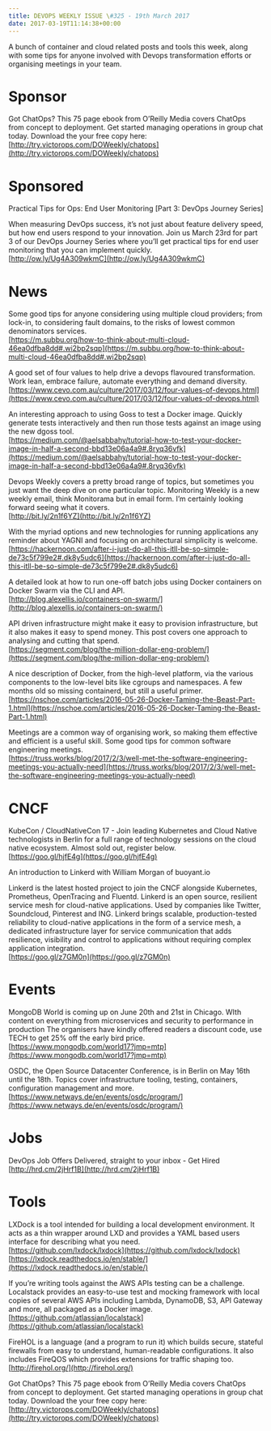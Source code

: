 ```yaml
---
title: DEVOPS WEEKLY ISSUE \#325 - 19th March 2017 
date: 2017-03-19T11:14:38+00:00
---
```


A bunch of container and cloud related posts and tools this week, along with some tips for anyone involved with Devops transformation efforts or organising meetings in your team.


Sponsor
======

Got ChatOps? This 75 page ebook from O’Reilly Media covers ChatOps from concept to deployment. Get started managing operations in group chat today. Download the your free copy here:
<br>[http://try.victorops.com/DOWeekly/chatops](http://try.victorops.com/DOWeekly/chatops)


Sponsored
========

Practical Tips for Ops: End User Monitoring [Part 3: DevOps Journey Series]

When measuring DevOps success, it’s not just about feature delivery speed, but how end users respond to your innovation. Join us March 23rd for part 3 of our DevOps Journey Series where you’ll get practical tips for end user monitoring that you can implement quickly.
<br>[http://ow.ly/Ug4A309wkmC](http://ow.ly/Ug4A309wkmC)


News
====

Some good tips for anyone considering using multiple cloud providers; from lock-in, to considering fault domains, to the risks of lowest common denominators services.
<br>[https://m.subbu.org/how-to-think-about-multi-cloud-46ea0dfba8dd#.wi2bp2sqp](https://m.subbu.org/how-to-think-about-multi-cloud-46ea0dfba8dd#.wi2bp2sqp)


A good set of four values to help drive a devops flavoured transformation. Work lean, embrace failure, automate everything and demand diversity.
<br>[https://www.cevo.com.au/culture/2017/03/12/four-values-of-devops.html](https://www.cevo.com.au/culture/2017/03/12/four-values-of-devops.html)


An interesting approach to using Goss to test a Docker image. Quickly generate tests interactively and then run those tests against an image using the new dgoss tool.
<br>[https://medium.com/@aelsabbahy/tutorial-how-to-test-your-docker-image-in-half-a-second-bbd13e06a4a9#.8ryq36vfk](https://medium.com/@aelsabbahy/tutorial-how-to-test-your-docker-image-in-half-a-second-bbd13e06a4a9#.8ryq36vfk)


Devops Weekly covers a pretty broad range of topics, but sometimes you just want the deep dive on one particular topic. Monitoring Weekly is a new weekly email, think Monitorama but in email form. I’m certainly looking forward seeing what it covers.
<br>[http://bit.ly/2n1f6YZ](http://bit.ly/2n1f6YZ)


With the myriad options and new technologies for running applications any reminder about YAGNI and focusing on architectural simplicity is welcome.
<br>[https://hackernoon.com/after-i-just-do-all-this-itll-be-so-simple-de73c5f799e2#.dk8y5udc6](https://hackernoon.com/after-i-just-do-all-this-itll-be-so-simple-de73c5f799e2#.dk8y5udc6)


A detailed look at how to run one-off batch jobs using Docker containers on Docker Swarm via the CLI and API.
<br>[http://blog.alexellis.io/containers-on-swarm/](http://blog.alexellis.io/containers-on-swarm/)


API driven infrastructure might make it easy to provision infrastructure, but it also makes it easy to spend money. This post covers one approach to analysing and cutting that spend.
<br>[https://segment.com/blog/the-million-dollar-eng-problem/](https://segment.com/blog/the-million-dollar-eng-problem/)


A nice description of Docker, from the high-level platform, via the various components to the low-level bits like cgroups and namespaces. A few months old so missing containerd, but still a useful primer.
<br>[https://nschoe.com/articles/2016-05-26-Docker-Taming-the-Beast-Part-1.html](https://nschoe.com/articles/2016-05-26-Docker-Taming-the-Beast-Part-1.html)


Meetings are a common way of organising work, so making them effective and efficient is a useful skill. Some good tips for common software engineering meetings.
<br>[https://truss.works/blog/2017/2/3/well-met-the-software-engineering-meetings-you-actually-need](https://truss.works/blog/2017/2/3/well-met-the-software-engineering-meetings-you-actually-need)


CNCF
====

KubeCon / CloudNativeCon 17 - Join leading Kubernetes and Cloud Native technologists in Berlin for a full range of technology sessions on the cloud native ecosystem. Almost sold out, register below.
<br>[https://goo.gl/hjfE4g](https://goo.gl/hjfE4g)


An introduction to Linkerd with William Morgan of buoyant.io

Linkerd is the latest hosted project to join the CNCF alongside Kubernetes, Prometheus, OpenTracing and Fluentd. Linkerd is an open source, resilient service mesh for cloud-native applications. Used by companies like Twitter, Soundcloud, Pinterest and ING. Linkerd brings scalable, production-tested reliability to cloud-native applications in the form of a service mesh, a dedicated infrastructure layer for service communication that adds resilience, visibility and control to applications without requiring complex application integration.
<br>[https://goo.gl/z7GM0n](https://goo.gl/z7GM0n)


Events
======

MongoDB World is coming up on June 20th and 21st in Chicago. WIth content on everything from microservices and security to performance in production The organisers have kindly offered readers a discount code, use TECH to get 25% off the early bird price.
<br>[https://www.mongodb.com/world17?jmp=mtp](https://www.mongodb.com/world17?jmp=mtp)


OSDC, the Open Source Datacenter Conference, is in Berlin on May 16th until the 18th. Topics cover infrastructure tooling, testing, containers, configuration management and more.
<br>[https://www.netways.de/en/events/osdc/program/](https://www.netways.de/en/events/osdc/program/)


Jobs
====

DevOps Job Offers Delivered, straight to your inbox - Get Hired
<br>[http://hrd.cm/2jHrf1B](http://hrd.cm/2jHrf1B)


Tools
=====

LXDock is a tool intended for building a local development environment. It acts as a thin wrapper around LXD and provides a YAML based users interface for describing what you need.
<br>[https://github.com/lxdock/lxdock](https://github.com/lxdock/lxdock)
<br>[https://lxdock.readthedocs.io/en/stable/](https://lxdock.readthedocs.io/en/stable/)


If you’re writing tools against the AWS APIs testing can be a challenge. Localstack provides an easy-to-use test and mocking framework with local copies of several AWS APIs including Lambda, DynamoDB, S3, API Gateway and more, all packaged as a Docker image.
<br>[https://github.com/atlassian/localstack](https://github.com/atlassian/localstack)


FireHOL is a language (and a program to run it) which builds secure, stateful firewalls from easy to understand, human-readable configurations. It also includes FireQOS which provides extensions for traffic shaping too.
<br>[http://firehol.org/](http://firehol.org/)



Got ChatOps? This 75 page ebook from O’Reilly Media covers ChatOps from concept to deployment. Get started managing operations in group chat today. Download the your free copy here:
<br>[http://try.victorops.com/DOWeekly/chatops](http://try.victorops.com/DOWeekly/chatops)



